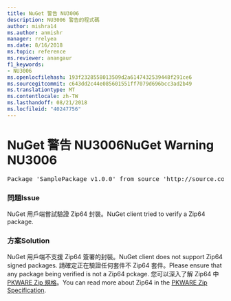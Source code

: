 ```yaml
---
title: NuGet 警告 NU3006
description: NU3006 警告的程式碼
author: mishra14
ms.author: anmishr
manager: rrelyea
ms.date: 8/16/2018
ms.topic: reference
ms.reviewer: anangaur
f1_keywords:
- NU3006
ms.openlocfilehash: 193f2328558013509d2a6147432539448f291ce6
ms.sourcegitcommit: c643dd2c44e085601551ff7079d696bcc3ad2b49
ms.translationtype: MT
ms.contentlocale: zh-TW
ms.lasthandoff: 08/21/2018
ms.locfileid: "40247756"
---
```

# <a name="nuget-warning-nu3006"></a><span data-ttu-id="d7fc9-103">NuGet 警告 NU3006</span><span class="sxs-lookup"><span data-stu-id="d7fc9-103">NuGet Warning NU3006</span></span>

<pre>Package 'SamplePackage v1.0.0' from source 'http://source.com/index.json': Signed Zip64 packages are not supported.</pre>

### <a name="issue"></a><span data-ttu-id="d7fc9-104">問題</span><span class="sxs-lookup"><span data-stu-id="d7fc9-104">Issue</span></span>

<span data-ttu-id="d7fc9-105">NuGet 用戶端嘗試驗證 Zip64 封裝。</span><span class="sxs-lookup"><span data-stu-id="d7fc9-105">NuGet client tried to verify a Zip64 package.</span></span>


### <a name="solution"></a><span data-ttu-id="d7fc9-106">方案</span><span class="sxs-lookup"><span data-stu-id="d7fc9-106">Solution</span></span>

<span data-ttu-id="d7fc9-107">NuGet 用戶端不支援 Zip64 簽署的封裝。</span><span class="sxs-lookup"><span data-stu-id="d7fc9-107">NuGet client does not support Zip64 signed packages.</span></span> <span data-ttu-id="d7fc9-108">請確定正在驗證任何套件不 Zip64 套件。</span><span class="sxs-lookup"><span data-stu-id="d7fc9-108">Please ensure that any package being verified is not a Zip64 pckage.</span></span> <span data-ttu-id="d7fc9-109">您可以深入了解 Zip64 中[PKWARE Zip 規格](https://pkware.cachefly.net/webdocs/casestudies/APPNOTE.TXT)。</span><span class="sxs-lookup"><span data-stu-id="d7fc9-109">You can read more about Zip64 in the [PKWARE Zip Specification](https://pkware.cachefly.net/webdocs/casestudies/APPNOTE.TXT).</span></span>


